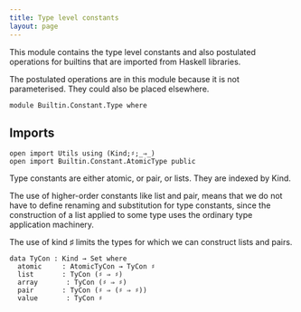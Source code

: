 ```yaml
---
title: Type level constants
layout: page
---
```


This module contains the type level constants and also postulated
operations for builtins that are imported from Haskell libraries.

The postulated operations are in this module because it is not
parameterised. They could also be placed elsewhere.

```
module Builtin.Constant.Type where
```

## Imports

```
open import Utils using (Kind;♯;_⇒_)
open import Builtin.Constant.AtomicType public
```

Type constants are either atomic, or pair, or lists.
They are indexed by Kind.

The use of higher-order constants like list and pair,
means that we do not have to define renaming and substitution
for type constants, since the construction of a list applied to
some type uses the ordinary type application machinery.

The use of kind ♯ limits the types for which we can construct lists and pairs.

```
data TyCon : Kind → Set where
  atomic     : AtomicTyCon → TyCon ♯
  list       : TyCon (♯ ⇒ ♯)
  array       : TyCon (♯ ⇒ ♯)
  pair       : TyCon (♯ ⇒ (♯ ⇒ ♯))
  value       : TyCon ♯
```
